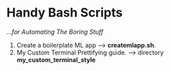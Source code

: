 # Handy Bash Scripts 
...<i>for Automating The Boring Stuff</i>

1. Create a boilerplate ML app --> **createmlapp.sh**. 
2. My Custom Terminal Prettifying guide. --> directory **my_custom_terminal_style**
